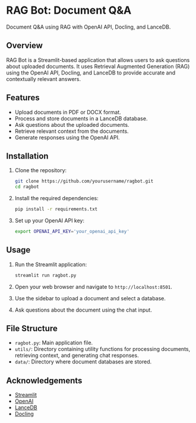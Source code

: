 # RAG Bot: Document Q&A

Document Q&A using RAG with OpenAI API, Docling, and LanceDB.

## Overview

RAG Bot is a Streamlit-based application that allows users to ask questions about uploaded documents. It uses Retrieval Augmented Generation (RAG) using the OpenAI API, Docling, and LanceDB to provide accurate and contextually relevant answers.

## Features

- Upload documents in PDF or DOCX format.
- Process and store documents in a LanceDB database.
- Ask questions about the uploaded documents.
- Retrieve relevant context from the documents.
- Generate responses using the OpenAI API.

## Installation

1. Clone the repository:
    ```bash
    git clone https://github.com/yourusername/ragbot.git
    cd ragbot
    ```

2. Install the required dependencies:
    ```bash
    pip install -r requirements.txt
    ```

3. Set up your OpenAI API key:
    ```bash
    export OPENAI_API_KEY='your_openai_api_key'
    ```

## Usage

1. Run the Streamlit application:
    ```bash
    streamlit run ragbot.py
    ```

2. Open your web browser and navigate to `http://localhost:8501`.

3. Use the sidebar to upload a document and select a database.

4. Ask questions about the document using the chat input.

## File Structure

- `ragbot.py`: Main application file.
- `utils/`: Directory containing utility functions for processing documents, retrieving context, and generating chat responses.
- `data/`: Directory where document databases are stored.

## Acknowledgements

- [Streamlit](https://streamlit.io/)
- [OpenAI](https://openai.com/)
- [LanceDB](https://lancedb.com/)
- [Docling](https://docling.com/)